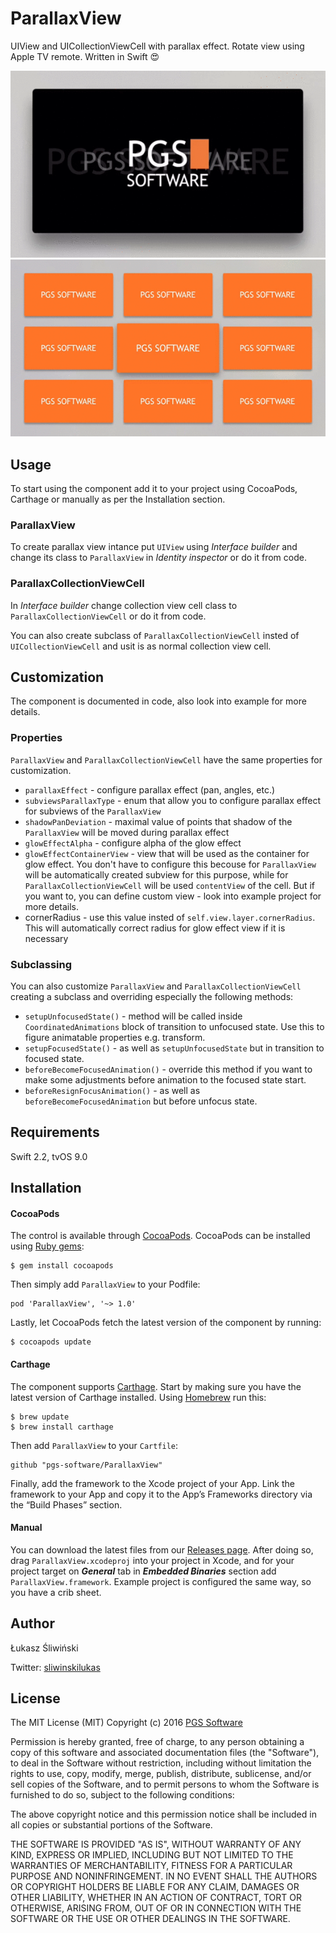# ParallaxView

UIView and UICollectionViewCell with parallax effect. Rotate view using Apple TV remote.
Written in Swift 😍

![](Assets/parallax_view.gif)
![](Assets/parallax_collection_view_cell.gif)

## Usage

To start using the component add it to your project using CocoaPods, Carthage or manually as per the Installation section.

### ParallaxView

To create parallax view intance put `UIView` using *Interface builder* and change its class to `ParallaxView` in *Identity inspector* or do it from code.

### ParallaxCollectionViewCell

In *Interface builder* change collection view cell class to `ParallaxCollectionViewCell` or do it from code.

You can also create subclass of `ParallaxCollectionViewCell` insted of `UICollectionViewCell` and usit is as normal collection view cell.

## Customization

The component is documented in code, also look into example for more details.

### Properties

`ParallaxView` and `ParallaxCollectionViewCell` have the same properties for customization.

* `parallaxEffect` - configure parallax effect (pan, angles, etc.)
* `subviewsParallaxType` - enum that allow you to configure parallax effect for subviews of the `ParallaxView`
* `shadowPanDeviation` - maximal value of points that shadow of the `ParallaxView` will be moved during parallax effect
* `glowEffectAlpha` - configure alpha of the glow effect
* `glowEffectContainerView` - view that will be used as the container for glow effect. You don't have to configure this becouse for `ParallaxView` will be automatically created subview for this purpose, while for `ParallaxCollectionViewCell` will be used `contentView` of the cell. But if you want to, you can define custom view - look into example project for more details.
* cornerRadius - use this value insted of `self.view.layer.cornerRadius`. This will automatically correct radius for glow effect view if it is necessary

### Subclassing

You can also customize `ParallaxView` and `ParallaxCollectionViewCell` creating a subclass and overriding especially the following methods:

* `setupUnfocusedState()` - method will be called inside `CoordinatedAnimations` block of transition to unfocused state. Use this to figure animatable properties e.g. transform.
* `setupFocusedState()` - as well as `setupUnfocusedState` but in transition to focused state.
* `beforeBecomeFocusedAnimation()` - override this method if you want to make some adjustments before animation to the focused state start.
* `beforeResignFocusAnimation()` - as well as `beforeBecomeFocusedAnimation` but before unfocus state.

## Requirements

Swift 2.2, tvOS 9.0

## Installation

#### CocoaPods

The control is available through [CocoaPods](https://cocoapods.org/). CocoaPods can be installed using [Ruby gems](https://rubygems.org/):
```shell
$ gem install cocoapods
```

Then simply add `ParallaxView` to your Podfile:

```
pod 'ParallaxView', '~> 1.0'
```

Lastly, let CocoaPods fetch the latest version of the component by running:
```shell
$ cocoapods update
```

#### Carthage
The component supports [Carthage](https://github.com/Carthage/Carthage). Start by making sure you have the latest version of Carthage installed. Using [Homebrew](http://brew.sh/) run this:
```shell
$ brew update
$ brew install carthage
```
Then add `ParallaxView` to your `Cartfile`:
```
github "pgs-software/ParallaxView"
```
Finally, add the framework to the Xcode project of your App. Link the framework to your App and copy it to the App’s Frameworks directory via the “Build Phases” section.

#### Manual

You can download the latest files from our [Releases page](https://github.com/pgs-software/ParallaxView/releases). After doing so, drag `ParallaxView.xcodeproj` into your project in Xcode, and for your project target on ***General*** tab in ***Embedded Binaries*** section add `ParallaxView.framework`. Example project is configured the same way, so you have a crib sheet.

## Author

Łukasz Śliwiński

Twitter: [sliwinskilukas](https://twitter.com/sliwinskilukas)

## License

The MIT License (MIT)
Copyright (c) 2016 [PGS Software](https://www.pgs-soft.com)

Permission is hereby granted, free of charge, to any person obtaining a copy of this software and associated documentation files (the "Software"), to deal in the Software without restriction, including without limitation the rights to use, copy, modify, merge, publish, distribute, sublicense, and/or sell copies of the Software, and to permit persons to whom the Software is furnished to do so, subject to the following conditions:

The above copyright notice and this permission notice shall be included in all copies or substantial portions of the Software.

THE SOFTWARE IS PROVIDED "AS IS", WITHOUT WARRANTY OF ANY KIND, EXPRESS OR IMPLIED, INCLUDING BUT NOT LIMITED TO THE WARRANTIES OF MERCHANTABILITY, FITNESS FOR A PARTICULAR PURPOSE AND NONINFRINGEMENT. IN NO EVENT SHALL THE AUTHORS OR COPYRIGHT HOLDERS BE LIABLE FOR ANY CLAIM, DAMAGES OR OTHER LIABILITY, WHETHER IN AN ACTION OF CONTRACT, TORT OR OTHERWISE, ARISING FROM, OUT OF OR IN CONNECTION WITH THE SOFTWARE OR THE USE OR OTHER DEALINGS IN THE SOFTWARE.

